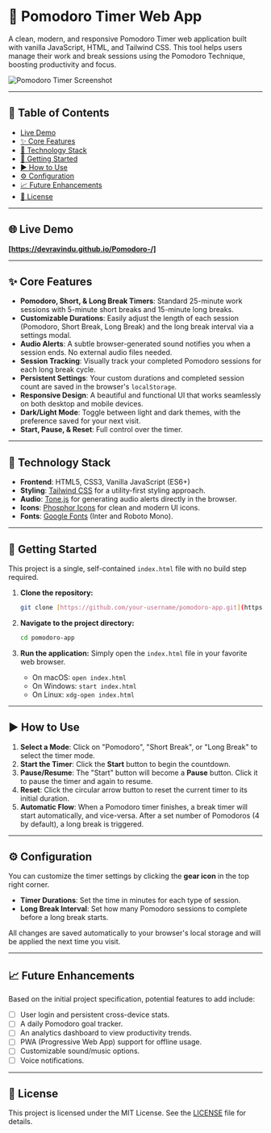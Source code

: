 # 🍅 Pomodoro Timer Web App

A clean, modern, and responsive Pomodoro Timer web application built with vanilla JavaScript, HTML, and Tailwind CSS. This tool helps users manage their work and break sessions using the Pomodoro Technique, boosting productivity and focus.

![Pomodoro Timer Screenshot](https://i.ibb.co/Y7TGjX1N/Screenshot-2025-06-20-201338.png)

---

## 📘 Table of Contents

- [Live Demo](#-live-demo)
- [✨ Core Features](#-core-features)
- [🔧 Technology Stack](#-technology-stack)
- [🚀 Getting Started](#-getting-started)
- [▶️ How to Use](#️-how-to-use)
- [⚙️ Configuration](#️-configuration)
- [📈 Future Enhancements](#-future-enhancements)
- [📄 License](#-license)

---

## 🌐 Live Demo

**[https://devravindu.github.io/Pomodoro-/]**

---

## ✨ Core Features

-   **Pomodoro, Short, & Long Break Timers**: Standard 25-minute work sessions with 5-minute short breaks and 15-minute long breaks.
-   **Customizable Durations**: Easily adjust the length of each session (Pomodoro, Short Break, Long Break) and the long break interval via a settings modal.
-   **Audio Alerts**: A subtle browser-generated sound notifies you when a session ends. No external audio files needed.
-   **Session Tracking**: Visually track your completed Pomodoro sessions for each long break cycle.
-   **Persistent Settings**: Your custom durations and completed session count are saved in the browser's `localStorage`.
-   **Responsive Design**: A beautiful and functional UI that works seamlessly on both desktop and mobile devices.
-   **Dark/Light Mode**: Toggle between light and dark themes, with the preference saved for your next visit.
-   **Start, Pause, & Reset**: Full control over the timer.

---

## 🔧 Technology Stack

-   **Frontend**: HTML5, CSS3, Vanilla JavaScript (ES6+)
-   **Styling**: [Tailwind CSS](https://tailwindcss.com/) for a utility-first styling approach.
-   **Audio**: [Tone.js](https://tonejs.github.io/) for generating audio alerts directly in the browser.
-   **Icons**: [Phosphor Icons](https://phosphoricons.com/) for clean and modern UI icons.
-   **Fonts**: [Google Fonts](https://fonts.google.com/) (Inter and Roboto Mono).

---

## 🚀 Getting Started

This project is a single, self-contained `index.html` file with no build step required.

1.  **Clone the repository:**
    ```sh
    git clone [https://github.com/your-username/pomodoro-app.git](https://github.com/your-username/pomodoro-app.git)
    ```

2.  **Navigate to the project directory:**
    ```sh
    cd pomodoro-app
    ```

3.  **Run the application:**
    Simply open the `index.html` file in your favorite web browser.
    -   On macOS: `open index.html`
    -   On Windows: `start index.html`
    -   On Linux: `xdg-open index.html`

---

## ▶️ How to Use

1.  **Select a Mode**: Click on "Pomodoro", "Short Break", or "Long Break" to select the timer mode.
2.  **Start the Timer**: Click the **Start** button to begin the countdown.
3.  **Pause/Resume**: The "Start" button will become a **Pause** button. Click it to pause the timer and again to resume.
4.  **Reset**: Click the circular arrow button to reset the current timer to its initial duration.
5.  **Automatic Flow**: When a Pomodoro timer finishes, a break timer will start automatically, and vice-versa. After a set number of Pomodoros (4 by default), a long break is triggered.

---

## ⚙️ Configuration

You can customize the timer settings by clicking the **gear icon** in the top right corner.

-   **Timer Durations**: Set the time in minutes for each type of session.
-   **Long Break Interval**: Set how many Pomodoro sessions to complete before a long break starts.

All changes are saved automatically to your browser's local storage and will be applied the next time you visit.

---

## 📈 Future Enhancements

Based on the initial project specification, potential features to add include:

-   [ ] User login and persistent cross-device stats.
-   [ ] A daily Pomodoro goal tracker.
-   [ ] An analytics dashboard to view productivity trends.
-   [ ] PWA (Progressive Web App) support for offline usage.
-   [ ] Customizable sound/music options.
-   [ ] Voice notifications.

---

## 📄 License

This project is licensed under the MIT License. See the [LICENSE](LICENSE) file for details.

